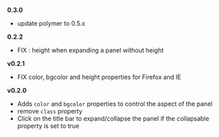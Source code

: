 __0.3.0__

 - update polymer to 0.5.x

__0.2.2__

 - FIX : height when expanding a panel without height

__v0.2.1__

 - FIX color, bgcolor and height properties for Firefox and IE

__v0.2.0__

 - Adds `color` and `bgcolor` properties to control the aspect of the panel
 - remove `class` property
 - Click on the title bar to expand/collapse the panel if the collapsable property is set to true
